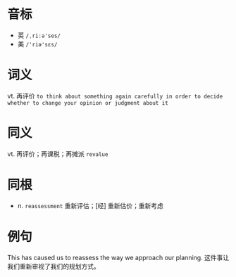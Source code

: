 # 音标

- 英 `/ˌriːə'ses/`
- 美 `/'riə'sɛs/`

# 词义

vt. 再评价
`to think about something again carefully in order to decide whether to change your opinion or judgment about it`

# 同义

vt. 再评价；再课税；再摊派
`revalue`

# 同根

- n. `reassessment` 重新评估；[经] 重新估价；重新考虑

# 例句

This has caused us to reassess the way we approach our planning.
这件事让我们重新审视了我们的规划方式。



